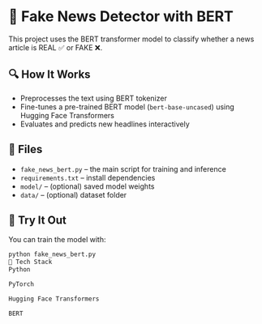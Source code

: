 # 📰 Fake News Detector with BERT

This project uses the BERT transformer model to classify whether a news article is REAL ✅ or FAKE ❌.

## 🔍 How It Works
- Preprocesses the text using BERT tokenizer
- Fine-tunes a pre-trained BERT model (`bert-base-uncased`) using Hugging Face Transformers
- Evaluates and predicts new headlines interactively

## 📁 Files
- `fake_news_bert.py` – the main script for training and inference
- `requirements.txt` – install dependencies
- `model/` – (optional) saved model weights
- `data/` – (optional) dataset folder

## 🚀 Try It Out
You can train the model with:

```bash
python fake_news_bert.py
🤖 Tech Stack
Python

PyTorch

Hugging Face Transformers

BERT
